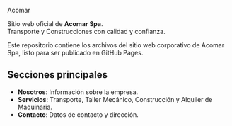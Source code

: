 Acomar

Sitio web oficial de **Acomar Spa**.  
Transporte y Construcciones con calidad y confianza.

Este repositorio contiene los archivos del sitio web corporativo de Acomar Spa, listo para ser publicado en GitHub Pages.

## Secciones principales
- **Nosotros**: Información sobre la empresa.
- **Servicios**: Transporte, Taller Mecánico, Construcción y Alquiler de Maquinaria.
- **Contacto**: Datos de contacto y dirección.
